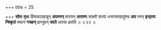 +++
title = 25

+++
**सोमः** **मृधः** हिंसकाञ्छत्रून् **अपघ्नन्** मारयन् **अराव्णः** शक्तौ सत्यां धनानामदातॄंश्च **अप** घ्नन् **इन्द्रस्य** **निष्कृतं** स्थानं **गच्छन्** प्राप्नुवन् **पवते** धारया क्षरति ॥ ॥ २२ ॥